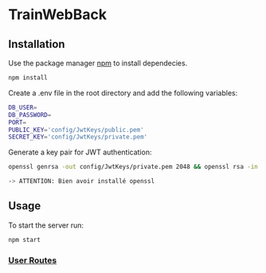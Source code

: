 # TrainWebBack

## Installation

Use the package manager [npm](https://docs.npmjs.com/downloading-and-installing-node-js-and-npm) to install dependecies.

```bash
npm install
```

Create a .env file in the root directory and add the following variables:

```bash
DB_USER=
DB_PASSWORD=
PORT=
PUBLIC_KEY='config/JwtKeys/public.pem'
SECRET_KEY='config/JwtKeys/private.pem'
```

Generate a key pair for JWT authentication:

```bash
openssl genrsa -out config/JwtKeys/private.pem 2048 && openssl rsa -in config/JwtKeys/private.pem -pubout -out config/JwtKeys/public.pem

-> ATTENTION: Bien avoir installé openssl
```

## Usage
To start the server run:
```bash
npm start
```
### [User Routes](routes/README.md#user-routes)
